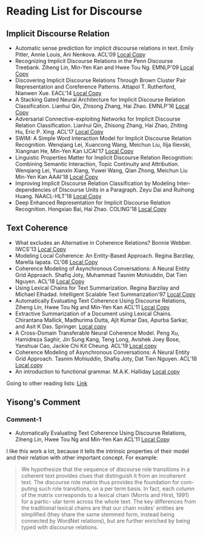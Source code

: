 # Reading List for Discourse



## Implicit Discourse Relation

- Automatic sense prediction for implicit discourse relations in text. Emily Pitler, Annie Louis, Ani Nenkova. ACL'09 [Local Copy](files/ACL2009-pitler.pdf)
- Recognizing Implicit Discourse Relations in the Penn Discourse Treebank. Ziheng Lin, Min-Yen Kan and Hwee Tou Ng. EMNLP'09  [Local Copy](files/D09-1036.pdf)
- Discovering Implicit Discourse Relations Through Brown Cluster Pair Representation and Coreference Patterns. Attapol T. Rutherford, Nianwen Xue. EACL'14 [Local Copy](files/EACL14-1068.pdf)
- A Stacking Gated Neural Architecture for Implicit Discourse Relation Classification. Lianhui Qin, Zhisong Zhang, Hai Zhao. EMNLP'16 [Local Copy](files/D16-1246.pdf)
- Adversarial Connective-exploiting Networks for Implicit Discourse Relation Classification. Lianhui Qin, Zhisong Zhang, Hai Zhao, Zhiting Hu, Eric P. Xing. ACL'17 [Local Copy](files/P17-1093.pdf)
- SWIM: A Simple Word Interaction Model for Implicit Discourse Relation Recognition. Wenqiang Lei, Xuancong Wang, Meichun Liu, Ilija Ilievski, Xiangnan He, Min-Yen Kan IJCAI'17 [Local Copy](files/swim-simple-word.pdf)
- Linguistic Properties Matter for Implicit Discourse Relation Recognition: Combining Semantic Interaction, Topic Continuity and Attribution. Wenqiang Lei, Yuanxin Xiang, Yuwei Wang, Qian Zhong, Meichun Liu Min-Yen Kan AAAI'18 [Local Copy](files/11-linguistic-properties-matter.pdf)
- Improving Implicit Discourse Relation Classification by Modeling Inter-dependencies of Discourse Units in a Paragraph.  Zeyu Dai and Ruihong Huang. NAACL-HLT'18 [Local Copy](files/N18-1013.pdf)
- Deep Enhanced Representation for Implicit Discourse Relation Recognition. Hongxiao Bai, Hai Zhao. COLING'18 [Local Copy](files/C18-1048.pdf)



## Text Coherence

- What excludes an Alternative in Coherence Relations? Bonnie Webber. IWCS'13 [Local Copy](files/W13-0124.pdf)
-  Modeling Local Coherence: An Entity-Based Approach. Regina Barzilay, Marella lapata. CL'08  [Local Copy](files/coherence.pdf)
- Coherence Modeling of Asynchronous Conversations: A Neural Entity Grid Approach. Shafiq Joty, Muhammad Tasnim Mohiuddin, Dat Tien Nguyen. ACL'18 [Local Copy](files/P18-1052.pdf)
- Using Lexical Chains for Text Summarization. Regina Barzilay and Michael Elhadad. Intelligent Scalable Text Summarization'97 [Local Copy](files/chain-sum.pdf)
- Automatically Evaluating Text Coherence Using Discourse Relations, Ziheng Lin, Hwee Tou Ng and Min-Yen Kan ACL'11 [Local Copy](files/acl2011-lin.pdf)
- Extractive Summarization of a Document using Lexical Chains. Chirantana Mallick, Madhurima Dutta, Ajit Kumar Das, Apurba Sarkar, and Asit K Das. Springer. [Local copy](files/lexicalChain.pdf)
- A Cross-Domain Transferable Neural Coherence Model. Peng Xu, Hamidreza Saghir, Jin Sung Kang, Teng Long, Avishek Joey Bose, Yanshuai Cao, Jackie Chi Kit Cheung. ACL'19 [Local copy](files/neural-coherence.pdf)
- Coherence Modeling of Asynchronous Conversations: A Neural Entity Grid Approach. Tasnim Mohiuddin, Shafiq Joty, Dat Tien Nguyen. ACL'18 [Local copy](files/neural-entity-grid.pdf)
- An introduction to functional grammar. M.A.K. Halliday [Local copy](files/intro-functional-grammar.pdf)



Going to other reading lists: [Link](https://yisong.me/readpapers)



## Yisong's Comment

### Comment-1

- Automatically Evaluating Text Coherence Using Discourse Relations, Ziheng Lin, Hwee Tou Ng and Min-Yen Kan ACL'11 [Local Copy](files/acl2011-lin.pdf)

I like this work a lot, because it tells the intrinsic properties of their model and their relation with other important concept. For example:

> We hypothesize that the sequence of discourse role transitions in a coherent text provides clues that distinguish it from an incoherent text. The discourse role matrix thus provides the foundation for com- puting such role transitions, on a per term basis. In fact, each column of the matrix corresponds to a lexical chain (Morris and Hirst, 1991) for a partic- ular term across the whole text. The key differences from the traditional lexical chains are that our chain nodes’ entities are simplified (they share the same stemmed form, instead being connected by WordNet relations), but are further enriched by being typed with discourse relations. 